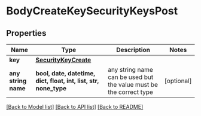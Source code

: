 # BodyCreateKeySecurityKeysPost


## Properties
Name | Type | Description | Notes
------------ | ------------- | ------------- | -------------
**key** | [**SecurityKeyCreate**](SecurityKeyCreate.md) |  | 
**any string name** | **bool, date, datetime, dict, float, int, list, str, none_type** | any string name can be used but the value must be the correct type | [optional]

[[Back to Model list]](../README.md#documentation-for-models) [[Back to API list]](../README.md#documentation-for-api-endpoints) [[Back to README]](../README.md)


